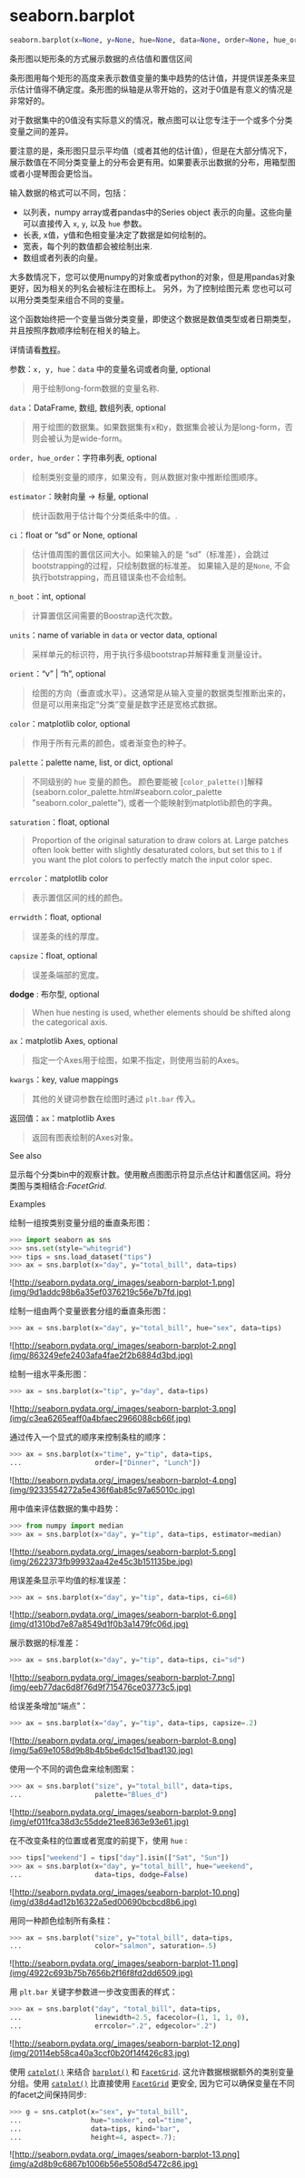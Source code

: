 # seaborn.barplot

```py
seaborn.barplot(x=None, y=None, hue=None, data=None, order=None, hue_order=None, estimator=<function mean>, ci=95, n_boot=1000, units=None, orient=None, color=None, palette=None, saturation=0.75, errcolor='.26', errwidth=None, capsize=None, dodge=True, ax=None, **kwargs)
```

条形图以矩形条的方式展示数据的点估值和置信区间

条形图用每个矩形的高度来表示数值变量的集中趋势的估计值，并提供误差条来显示估计值得不确定度。条形图的纵轴是从零开始的，这对于0值是有意义的情况是非常好的。

对于数据集中的0值没有实际意义的情况，散点图可以让您专注于一个或多个分类变量之间的差异。

要注意的是，条形图只显示平均值（或者其他的估计值），但是在大部分情况下，展示数值在不同分类变量上的分布会更有用。如果要表示出数据的分布，用箱型图或者小提琴图会更恰当。

输入数据的格式可以不同，包括：

*   以列表，numpy array或者pandas中的Series object 表示的向量。这些向量可以直接传入 `x`, `y`, 以及 `hue` 参数。
*   长表, x值，y值和色相变量决定了数据是如何绘制的。
*   宽表，每个列的数值都会被绘制出来.
*   数组或者列表的向量。

大多数情况下，您可以使用numpy的对象或者python的对象，但是用pandas对象更好，因为相关的列名会被标注在图标上。 另外，为了控制绘图元素 您也可以可以用分类类型来组合不同的变量。

这个函数始终把一个变量当做分类变量，即使这个数据是数值类型或者日期类型，并且按照序数顺序绘制在相关的轴上。

详情请看[教程](../tutorial/categorical.html#categorical-tutorial)。

参数：`x, y, hue`：`data` 中的变量名词或者向量, optional

> 用于绘制long-form数据的变量名称.

`data`：DataFrame, 数组, 数组列表, optional

> 用于绘图的数据集。如果数据集有x和y，数据集会被认为是long-form，否则会被认为是wide-form。

`order, hue_order`：字符串列表, optional

> 绘制类别变量的顺序，如果没有，则从数据对象中推断绘图顺序。

`estimator`：映射向量 -&gt; 标量, optional

> 统计函数用于估计每个分类纸条中的值。.

`ci`：float or “sd” or None, optional

> 估计值周围的置信区间大小。如果输入的是 “sd”（标准差），会跳过bootstrapping的过程，只绘制数据的标准差。 如果输入是的是`None`, 不会执行botstrapping，而且错误条也不会绘制。

`n_boot`：int, optional

> 计算置信区间需要的Boostrap迭代次数。

`units`：name of variable in `data` or vector data, optional

> 采样单元的标识符，用于执行多级bootstrap并解释重复测量设计。

`orient`：“v” &#124; “h”, optional

> 绘图的方向（垂直或水平）。这通常是从输入变量的数据类型推断出来的，但是可以用来指定“分类”变量是数字还是宽格式数据。

`color`：matplotlib color, optional

> 作用于所有元素的颜色，或者渐变色的种子。

`palette`：palette name, list, or dict, optional

> 不同级别的 `hue` 变量的颜色。 颜色要能被 [`color_palette()`]解释(seaborn.color_palette.html#seaborn.color_palette "seaborn.color_palette"), 或者一个能映射到matplotlib颜色的字典。

`saturation`：float, optional

>  Proportion of the original saturation to draw colors at. Large patches often look better with slightly desaturated colors, but set this to `1` if you want the plot colors to perfectly match the input color spec.

`errcolor`：matplotlib color

> 表示置信区间的线的颜色。

`errwidth`：float, optional

> 误差条的线的厚度。

`capsize`：float, optional

> 误差条端部的宽度。

**dodge** : 布尔型, optional

> When hue nesting is used, whether elements should be shifted along the categorical axis.

`ax`：matplotlib Axes, optional

> 指定一个Axes用于绘图，如果不指定，则使用当前的Axes。

`kwargs`：key, value mappings

> 其他的关键词参数在绘图时通过 `plt.bar` 传入。

返回值：`ax`：matplotlib Axes

> 返回有图表绘制的Axes对象。



See also

显示每个分类bin中的观察计数。使用散点图图示符显示点估计和置信区间。将分类图与类相结合:<cite>FacetGrid</cite>.

Examples

绘制一组按类别变量分组的垂直条形图：

```py
>>> import seaborn as sns
>>> sns.set(style="whitegrid")
>>> tips = sns.load_dataset("tips")
>>> ax = sns.barplot(x="day", y="total_bill", data=tips)

```

![http://seaborn.pydata.org/_images/seaborn-barplot-1.png](img/9d1addc98b6a35ef0376219c56e7b7fd.jpg)

绘制一组由两个变量嵌套分组的垂直条形图：

```py
>>> ax = sns.barplot(x="day", y="total_bill", hue="sex", data=tips)

```

![http://seaborn.pydata.org/_images/seaborn-barplot-2.png](img/863249efe2403afa4fae2f2b6884d3bd.jpg)

绘制一组水平条形图：

```py
>>> ax = sns.barplot(x="tip", y="day", data=tips)

```

![http://seaborn.pydata.org/_images/seaborn-barplot-3.png](img/c3ea6265eaff0a4bfaec2966088cb66f.jpg)

通过传入一个显式的顺序来控制条柱的顺序：

```py
>>> ax = sns.barplot(x="time", y="tip", data=tips,
...                  order=["Dinner", "Lunch"])

```

![http://seaborn.pydata.org/_images/seaborn-barplot-4.png](img/9233554272a5e436f6ab85c97a65010c.jpg)

用中值来评估数据的集中趋势：

```py
>>> from numpy import median
>>> ax = sns.barplot(x="day", y="tip", data=tips, estimator=median)

```

![http://seaborn.pydata.org/_images/seaborn-barplot-5.png](img/2622373fb99932aa42e45c3b151135be.jpg)

用误差条显示平均值的标准误差：

```py
>>> ax = sns.barplot(x="day", y="tip", data=tips, ci=68)

```

![http://seaborn.pydata.org/_images/seaborn-barplot-6.png](img/d1310bd7e87a8549d1f0b3a1479fc06d.jpg)

展示数据的标准差：

```py
>>> ax = sns.barplot(x="day", y="tip", data=tips, ci="sd")

```

![http://seaborn.pydata.org/_images/seaborn-barplot-7.png](img/eeb77dac6d8f76d9f715476ce03773c5.jpg)

给误差条增加“端点”：

```py
>>> ax = sns.barplot(x="day", y="tip", data=tips, capsize=.2)

```

![http://seaborn.pydata.org/_images/seaborn-barplot-8.png](img/5a69e1058d9b8b4b5be6dc15d1bad130.jpg)

使用一个不同的调色盘来绘制图案：

```py
>>> ax = sns.barplot("size", y="total_bill", data=tips,
...                  palette="Blues_d")

```

![http://seaborn.pydata.org/_images/seaborn-barplot-9.png](img/ef011fca38d3c55dde21ee8363e93e61.jpg)

在不改变条柱的位置或者宽度的前提下，使用 `hue` :

```py
>>> tips["weekend"] = tips["day"].isin(["Sat", "Sun"])
>>> ax = sns.barplot(x="day", y="total_bill", hue="weekend",
...                  data=tips, dodge=False)

```

![http://seaborn.pydata.org/_images/seaborn-barplot-10.png](img/d38d4ad12b16322a5ed00690bcbcd8b6.jpg)

用同一种颜色绘制所有条柱：

```py
>>> ax = sns.barplot("size", y="total_bill", data=tips,
...                  color="salmon", saturation=.5)

```

![http://seaborn.pydata.org/_images/seaborn-barplot-11.png](img/4922c693b75b7656b2f16f8fd2dd6509.jpg)

用 `plt.bar` 关键字参数进一步改变图表的样式：

```py
>>> ax = sns.barplot("day", "total_bill", data=tips,
...                  linewidth=2.5, facecolor=(1, 1, 1, 0),
...                  errcolor=".2", edgecolor=".2")

```

![http://seaborn.pydata.org/_images/seaborn-barplot-12.png](img/20114eb58ca40a3ccf0b20f14f426c83.jpg)

使用 [`catplot()`](seaborn.catplot.html#seaborn.catplot "seaborn.catplot") 来结合 [`barplot()`](#seaborn.barplot "seaborn.barplot") 和 [`FacetGrid`](seaborn.FacetGrid.html#seaborn.FacetGrid "seaborn.FacetGrid"). 这允许数据根据额外的类别变量分组。使用 [`catplot()`](seaborn.catplot.html#seaborn.catplot "seaborn.catplot") 比直接使用 [`FacetGrid`](seaborn.FacetGrid.html#seaborn.FacetGrid "seaborn.FacetGrid") 更安全, 因为它可以确保变量在不同的facet之间保持同步:

```py
>>> g = sns.catplot(x="sex", y="total_bill",
...                 hue="smoker", col="time",
...                 data=tips, kind="bar",
...                 height=4, aspect=.7);

```

![http://seaborn.pydata.org/_images/seaborn-barplot-13.png](img/a2d8b9c6867b1006b56e5508d5472c86.jpg)
